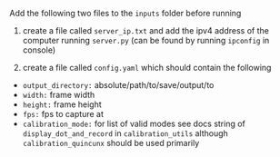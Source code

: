 Add the following two files to the `inputs` folder before running

1) create a file called `server_ip.txt` and add the ipv4 address of the computer running `server.py` (can be found by running `ipconfig` in console)

2) create a file called `config.yaml` which should contain the following

* `output_directory:` absolute/path/to/save/output/to
* `width:` frame width
* `height:` frame height
* `fps:` fps to capture at
* `calibration_mode:` for list of valid modes see docs string of `display_dot_and_record` in `calibration_utils` although `calibration_quincunx` should be used primarily 